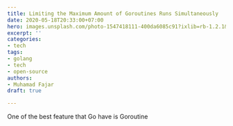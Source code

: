 ```yaml
---
title: Limiting the Maximum Amount of Goroutines Runs Simultaneously
date: 2020-05-18T20:33:00+07:00
hero: images.unsplash.com/photo-1547418111-400da6085c91?ixlib=rb-1.2.1&ixid=MnwxMjA3fDB8MHxwaG90by1wYWdlfHx8fGVufDB8fHx8&auto=format&fit=crop&w=2940&q=80
excerpt: ''
categories:
- tech
tags:
- golang
- tech
- open-source
authors:
- Muhamad Fajar
draft: true

---
```

One of the best feature that Go have is Goroutine
